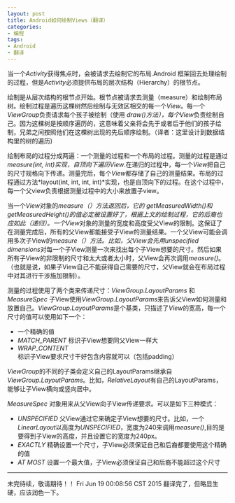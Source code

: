 ```yaml
---
layout: post
title: Android如何绘制Views（翻译）
categories:
- 编程
tags:
- Android
- 翻译
---
```


当一个*Activity*获得焦点时，会被请求去绘制它的布局.Android 框架回去处理绘制的过程，但是*Activity*必须提供布局的层次结构（Hierarchy）的根节点。

绘制是从层次结构的根节点开始。根节点被请求去测量（measure）和绘制布局树。绘制过程是遍历这棵树然后绘制与无效区相交的每一个*View*。每一个*ViewGroup*负责请求每个孩子被绘制（使用 *draw()*方法），每个*View*负责绘制自己。因为这棵树是按顺序遍历的，这意味着父亲将会先于或者后于他们的孩子绘制，兄弟之间按照他们在这棵树出现的先后顺序绘制。（译者：这里设计到数据结构里的树的遍历)  

绘制布局的过程分成两遍：一个测量的过程和一个布局的过程。测量的过程是通过*measure(int, int)*实现，自顶向下遍历*View*.在递归的过程中，每一个*View*把自己的尺寸规格向下传递。测量完后，每个*View*都存储了自己的测量结果。布局的过程通过方法*layout(int, int, int, int)*实现，也是自顶向下的过程。在这个过程中，每一个父view负责根据测量过程中的大小来放置子view。  

当一个*View*对象的*measure（）*方法返回后，它的* getMeasuredWidth()*和*getMeasuredHeight()*的值必定被设置好了，根据上文的绘制过程，它的后裔也应如此（递归）。一个*View*对象的测量的宽度和高度受父View的限制。这保证了在测量完成后，所有的父View都能接受子View的测量结果。一个父View可能会调用多次子View的*measure（）*方法。比如，父View会先用*unspecified dimensions*对每一个子View测量一次来找出每个子View想要的尺寸。然后如果所有子View的非限制的尺寸和太大或者太小时，父View会再次调用*measure()*。（也就是说，如果子View自己不能获得自己需要的尺寸，父View就会在布局过程中对其进行干涉施加限制）。  

测量的过程使用了两个类来传递尺寸：*ViewGroup.LayoutParams* 和 *MeasureSpec*
子View使用*ViewGroup.LayoutParams*来告诉父View如何测量和放置自己。*ViewGroup.LayoutParams*是个基类，只描述了*View*的宽高，每一个尺寸的值可以使用如下一个：

* 一个精确的值
* *MATCH_PARENT* 标识子View想要同父View一样大
* *WRAP_CONTENT* 标识子View要求尺寸干好包含内容就可以（包括padding）

*ViewGroup*的不同的子类会定义自己的LayoutParams继承自*ViewGroup.LayoutParams*。比如，*RelativeLayout*有自己的LayoutParams，能够让子View横向或竖向居中。

*MeasureSpec* 对象用来从父View向子View传递要求。可以是如下三种模式：

* *UNSPECIFIED* 父View通过它来确定子View想要的尺寸。比如，一个*LinearLayout*以高度为*UNSPECIFIED*，宽度为240来调用*measure()*,目的是要得到子View的高度，并且设置它的宽度为240px。
* *EXACTLY* 精确设置一个尺寸，子View必须保证自己和后裔都要使用这个精确的值
* *AT MOST* 设置一个最大值，子View必须保证自己和后裔不能超过这个尺寸

---
未完待续，敬请期待！！
Fri Jun 19 00:08:56 CST 2015 翻译完了，但略显生硬，应该润色一下。